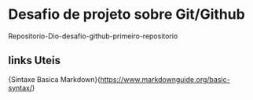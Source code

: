 # Desafio de projeto sobre Git/Github 
Repositorio-Dio-desafio-github-primeiro-repositorio

## links Uteis
{Sintaxe Basica Markdown}(https://www.markdownguide.org/basic-syntax/)
